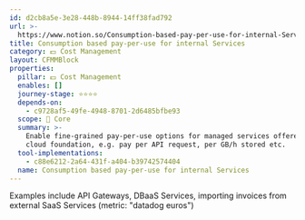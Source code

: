 ```yaml
---
id: d2cb8a5e-3e28-448b-8944-14ff38fad792
url: >-
  https://www.notion.so/Consumption-based-pay-per-use-for-internal-Services-d2cb8a5e3e28448b894414ff38fad792
title: Consumption based pay-per-use for internal Services
category: 💵 Cost Management
layout: CFMMBlock
properties:
  pillar: 💵 Cost Management
  enables: []
  journey-stage: ⭐️⭐️⭐️⭐️
  depends-on:
    - c9728af5-49fe-4948-8701-2d6485bfbe93
  scope: 🏢 Core
  summary: >-
    Enable fine-grained pay-per-use options for managed services offered on the
    cloud foundation, e.g. pay per API request, per GB/h stored etc.
  tool-implementations:
    - c88e6212-2a64-431f-a404-b39742574404
  name: Consumption based pay-per-use for internal Services
---
```


Examples include API Gateways, DBaaS Services, importing invoices from external SaaS Services (metric: "datadog euros")
